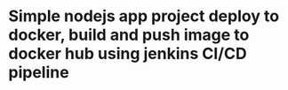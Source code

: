 # Simple nodejs app project deploy to docker, build and push image to docker hub using jenkins CI/CD pipeline
